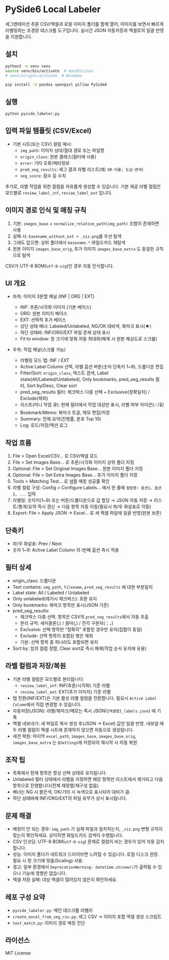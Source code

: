 # PySide6 Local Labeler

세그멘테이션 추론 CSV/엑셀과 로컬 이미지 폴더를 함께 열어, 이미지를 보면서 빠르게 라벨링하는 초경량 데스크톱 도구입니다. 실시간 JSON 자동저장과 엑셀로의 일괄 반영을 지원합니다.

## 설치

```bash
python3 -m venv venv
source venv/bin/activate  # macOS/Linux
# venv\Scripts\activate  # Windows

pip install -U pandas openpyxl pillow PySide6
```

## 실행

```bash
python pyside_labeler.py
```

## 입력 파일 템플릿 (CSV/Excel)

- 기본 시트(또는 CSV) 컬럼 예시:
  - `img_path`: 이미지 상대/절대 경로 또는 파일명
  - `origin_class`: 원본 클래스(필터에 사용)
  - `error`: 기타 오류/메타정보
  - `pred_seg_results`: 세그 결과 라벨 리스트(예: `SR-이물; 도금-변색`)
  - `seg_score`: 점수 등 수치

추가로, 라벨 작업을 위한 컬럼을 자유롭게 생성할 수 있습니다. 기본 제공 라벨 컬럼은 모드별로 `review_label_inf`, `review_label_ext` 입니다.

## 이미지 경로 인식 및 매칭 규칙

1) 기본: `images_base` + `normalize_relative_path(img_path)` 조합이 존재하면 사용
2) 실패 시: `basename_without_ext + _viz.png`를 우선 탐색
3) 그래도 없으면: 상위 폴더에서 `basename.*` 와일드카드 재탐색
4) 원본 이미지 `images_base_orig`, 추가 이미지 `images_base_extra` 도 동일한 규칙으로 탐색

CSV가 UTF-8 BOM(`utf-8-sig`)인 경우 자동 인식합니다.

## UI 개요

- 좌측: 이미지 3분할 패널 (INF | ORG | EXT)
  - INF: 추론/시각화 이미지 (기본 베이스)
  - ORG: 원본 이미지 베이스
  - EXT: 선택적 추가 베이스
  - 상단 상태 배너: Labeled/Unlabeled, NG/OK 대비색, 북마크 표시(★)
  - 하단 상태바: INF/ORG/EXT 파일 존재 상태 표시
  - Fit to window: 창 크기에 맞춰 자동 최대화(해제 시 원본 해상도로 스크롤)

- 우측: 작업 패널(스크롤 가능)
  - 라벨링 모드 탭: INF / EXT
  - Active Label Column 선택, 라벨 옵션 버튼(숫자 단축키 1~9), 드롭다운 편집
  - Filter/Sort: `origin_class`, 텍스트 검색, Label state(All/Labeled/Unlabeled), Only bookmarks, pred_seg_results 필터, Sort by/Desc, Clear sort
  - pred_seg_results 필터: 체크박스 다중 선택 + Exclusive(정확일치) / Exclude(제외)
  - 리스트(미니 작업 큐): 현재 필터에서 작업 대상만 표시, 라벨 여부 아이콘(✅/⏳)
  - Bookmark/Memo: 북마크 토글, 메모 편집/저장
  - Summary: 전체 요약(진행률, 분포 Top 10)
  - Log: 로드/저장/액션 로그

## 작업 흐름

1) File > Open Excel/CSV… 로 CSV/엑셀 로드
2) File > Set Images Base… 로 추론/시각화 이미지 상위 폴더 지정
3) Optional: File > Set Original Images Base… 원본 이미지 폴더 지정
4) Optional: File > Set Extra Images Base… 추가 이미지 폴더 지정
5) Tools > Matching Test… 로 샘플 매칭 성공률 확인
6) 라벨 컬럼 구성: Config > Configure Labels… 에서 한 줄에 `컬럼명: 옵션1, 옵션2, ...` 입력
7) 라벨링: 숫자키(1~9) 또는 버튼/드롭다운으로 값 할당 → JSON 자동 저장 → 리스트/통계/요약 즉시 갱신 → 다음 항목 자동 이동(필요시 좌/우 화살표로 이동)
8) Export: File > Apply JSON → Excel… 로 새 엑셀 파일에 일괄 반영(원본 보존)

## 단축키

- 좌/우 화살표: Prev / Next
- 숫자 1~9: Active Label Column 의 i번째 옵션 즉시 적용

## 필터 상세

- origin_class: 드롭다운
- Text contains: `img_path`, `filename`, `pred_seg_results` 에 대한 부분일치
- Label state: All / Labeled / Unlabeled
- Only unlabeled(레거시 체크박스): 호환 유지
- Only bookmarks: 북마크 항목만 표시(JSON 기준)
- pred_seg_results:
  - 체크박스 다중 선택. 항목은 CSV의 `pred_seg_results`에서 자동 추출
  - 분리 규칙: 세미콜론(;) / 콤마(,) / 전각 구분자(；，)
  - Exclusive: 선택 항목만 “정확히” 포함된 경우만 유지(집합이 동일)
  - Exclude: 선택 항목이 포함된 행은 제외
  - 기본: 선택 항목 중 하나라도 포함되면 유지
- Sort by: 임의 컬럼 정렬, Clear sort로 즉시 해제(작업 순서 유지에 유용)

## 라벨 컬럼과 저장/복원

- 기본 라벨 컬럼은 모드별로 분리됩니다:
  - `review_label_inf`: INF(추론/시각화) 기준 라벨
  - `review_label_ext`: EXT(추가 이미지) 기준 라벨
- 탭 전환(INF/EXT)은 기본 활성 라벨 컬럼을 전환합니다. 필요시 `Active Label Column`에서 직접 변경할 수 있습니다.
- 자동저장(JSON): 라벨/북마크/메모는 즉시 JSON(`{엑셀명}_labels.json`) 에 기록
- 엑셀 내보내기: 새 파일로 복사 생성 후(JSON → Excel) 값만 일괄 반영. 내보낼 때 두 라벨 컬럼이 엑셀 시트에 존재하지 않으면 자동으로 생성됩니다.
- 세션 복원: 마지막 `excel_path`, `images_base`, `images_base_orig`, `images_base_extra` 는 `QSettings`에 저장되어 재시작 시 자동 복원

## 조작 팁

- 목록에서 현재 항목은 항상 선택 상태로 유지됩니다.
- Unlabeled 필터 상태에서 라벨을 지정하면 해당 항목만 리스트에서 제거되고 다음 항목으로 진행합니다(전체 재정렬/재구성 없음).
- 배너는 NG 시 붉은색, OK/기타 시 녹색으로 표시되어 대비가 큼.
- 하단 상태바에 INF/ORG/EXT의 파일 유무가 상시 표시됩니다.

## 문제 해결

- 매칭이 안 되는 경우: `img_path` 가 실제 파일과 일치하는지, `_viz.png` 변형 규칙이 맞는지 확인하세요. 상이하면 와일드카드 검색이 수행됩니다.
- CSV 인코딩: UTF-8 BOM(`utf-8-sig`) 문제로 컬럼이 비는 경우가 있어 자동 감지합니다.
- 성능: 이미지 폴더가 네트워크 드라이브면 느려질 수 있습니다. 로컬 디스크 권장. 필요 시 창 크기에 맞춤(Scaling) 사용.
- 경고: 일부 환경에서 `DeprecationWarning: datetime.utcnow()`가 출력될 수 있으나 기능에 영향은 없습니다.
- 엑셀 저장 실패: 대상 엑셀이 열려있지 않은지 확인하세요.

## 레포 구성 요약

- `pyside_labeler.py`: 메인 데스크톱 라벨러
- `create_excel_from_seg_csv.py`: 세그 CSV → 이미지 포함 엑셀 생성 스크립트
- `test_match.py`: 이미지 경로 매칭 진단

## 라이선스

MIT License